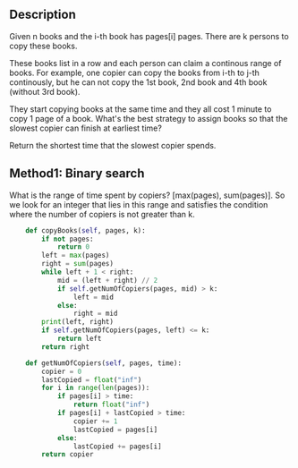 ## Description
Given n books and the i-th book has pages[i] pages. There are k persons to copy these books.

These books list in a row and each person can claim a continous range of books. For example, one copier can copy the books from i-th to j-th continously, but he can not copy the 1st book, 2nd book and 4th book (without 3rd book).

They start copying books at the same time and they all cost 1 minute to copy 1 page of a book. What's the best strategy to assign books so that the slowest copier can finish at earliest time?

Return the shortest time that the slowest copier spends.

## Method1: Binary search
What is the range of time spent by copiers?
[max(pages), sum(pages)].
So we look for an integer that lies in this range and satisfies the condition where the number of copiers is not greater than k.
```Python
    def copyBooks(self, pages, k):
        if not pages:
            return 0
        left = max(pages)
        right = sum(pages)
        while left + 1 < right:
            mid = (left + right) // 2
            if self.getNumOfCopiers(pages, mid) > k:
                left = mid 
            else:
                right = mid 
        print(left, right)
        if self.getNumOfCopiers(pages, left) <= k:
            return left 
        return right 

    def getNumOfCopiers(self, pages, time):
        copier = 0
        lastCopied = float("inf")
        for i in range(len(pages)):
            if pages[i] > time:
                return float("inf")
            if pages[i] + lastCopied > time:
                copier += 1 
                lastCopied = pages[i]
            else:
                lastCopied += pages[i]
        return copier

```


